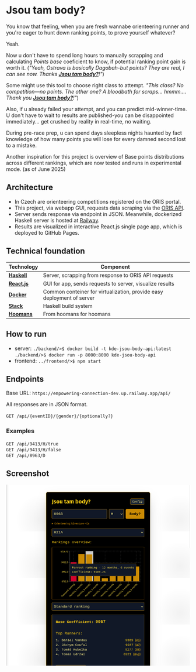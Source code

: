 # Jsou tam body?

You know that feeling, when you are fresh wannabe orienteering runner and you're eager to hunt down ranking points, to prove yourself whatever?

Yeah.

Now u don't have to spend long hours to manually scrapping and calculating *Points base* coeficient to know, if potential ranking point gain is worth it. (_"Yeah, Ostrava is basically Dagobah-but points? They are real, I can see now. Thanks **[Jsou tam body?](https://facktorial.github.io/jsou-tam-body/)**!"_)

Some might use this tool to choose right class to attempt. _"This class? No competition—no points. The other one? A bloodbath for scraps... hmmm.... Thank you **[Jsou tam body?](https://www.youtube.com/watch?v=oT3mCybbhf0&list=RDoT3mCybbhf0&start_radio=1)**!"_)

Also, if u already failed your attempt, and you can predict mid-winner-time. U don't have to wait to results are published-you can be disappointed immediately... get crushed by reality in real-time, no waiting.

During pre-race prep, u can spend days sleepless nights haunted by fact knowledge of how many points you will lose for every damned second lost to a mistake.

Another inspiration for this project is overview of Base points distributions across different rankings, which are now tested and runs in experimental mode. (as of June 2025)

## Architecture
* In Czech are orienteering competitions registered on the ORIS portal. 
* This project, via webapp GUI, requests data scraping via the [ORIS API](https://oris.orientacnisporty.cz/API).
* Server sends response via endpoint in JSON. Meanwhile, dockerized Haskell server is hosted at [Railway](https://railway.com/).
* Results are visualized in interactive React.js single page app, which is deployed to GitHub Pages.


Technical foundation
--------------------

| Technology   | Component                                                     |
| ------------ | ------------------------------------------------------------- |
| [**Haskell**]    | Server, scrapping from response to ORIS API requests    |
| [**React.js**]  | GUI for app, sends requests to server, visualize results |
| [**Docker**] | Common conteiner for virtualization, provide easy deployment of server |
| [**Stack**]    | Haskell build system                                      |
| [**Hoomans**]    | From hoomans for hoomans                          |

[**Haskell**]: https://www.haskell.org/
[**React.js**]: https://react.dev/
[**Docker**]: https://docker.com/
[**Stack**]: https://https://docs.haskellstack.org/en/stable/
[**Hoomans**]: https://www.youtube.com/watch?v=fQGbXmkSArs&t=18s

How to run
----------
* server: 
  `./backend/>$ docker build -t kde-jsou-body-api:latest`
  `./backend/>$ docker run -p 8000:8000 kde-jsou-body-api`
* frontend: `../frontend/>$ npm start` 

Endpoints
--------------------
Base URL: `https://empowering-connection-dev.up.railway.app/api/`

All responses are in JSON format.

`GET /api/{eventID}/{gender}/{optionally?}`

### Examples
```
GET /api/9413/H/true
GET /api/9413/H/false
GET /api/8963/D
```
## Screenshot

![Screenshot of Jsou tam body](./assets/screenshot.png)
